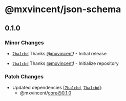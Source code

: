 # @mxvincent/json-schema

## 0.1.0

### Minor Changes

- [`7ba1cbd`](https://github.com/mxvincent/node-packages/commit/7ba1cbdeaf35807a39d15d2a61668f3d386b4755) Thanks [@mxvincent](https://github.com/mxvincent)! - Initial release

- [`7ba1cbd`](https://github.com/mxvincent/node-packages/commit/7ba1cbdeaf35807a39d15d2a61668f3d386b4755) Thanks [@mxvincent](https://github.com/mxvincent)! - Initialize repository

### Patch Changes

- Updated dependencies [[`7ba1cbd`](https://github.com/mxvincent/node-packages/commit/7ba1cbdeaf35807a39d15d2a61668f3d386b4755), [`7ba1cbd`](https://github.com/mxvincent/node-packages/commit/7ba1cbdeaf35807a39d15d2a61668f3d386b4755)]:
  - @mxvincent/core@0.1.0
